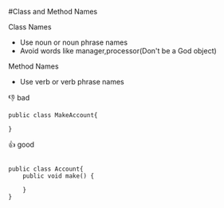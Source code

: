 #Class and Method Names

Class Names
* Use noun or noun phrase names
* Avoid words like manager,processor(Don't be a God object)  

Method Names
* Use verb or verb phrase names

:-1: bad
```
public class MakeAccount{
	
}

```
:+1: good
```

public class Account{
	public void make() {

	}
}
```




